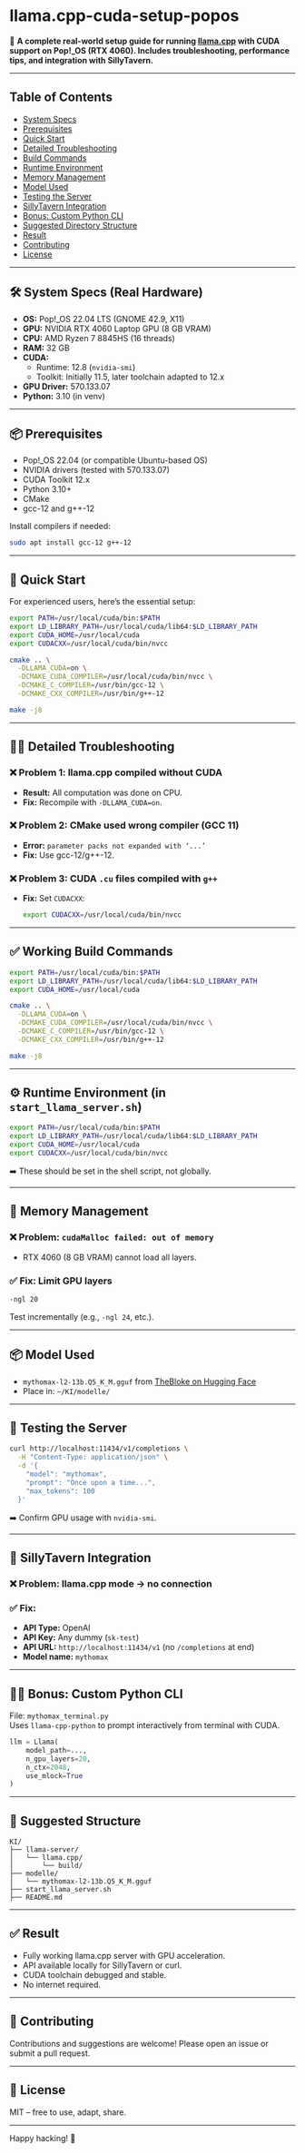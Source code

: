 # llama.cpp-cuda-setup-popos

🦠 **A complete real-world setup guide for running [llama.cpp](https://github.com/ggerganov/llama.cpp) with CUDA support on Pop!_OS (RTX 4060). Includes troubleshooting, performance tips, and integration with SillyTavern.**

---

## Table of Contents

- [System Specs](#-system-specs-real-hardware)
- [Prerequisites](#-prerequisites)
- [Quick Start](#-quick-start)
- [Detailed Troubleshooting](#-detailed-troubleshooting)
- [Build Commands](#-working-build-commands)
- [Runtime Environment](#-runtime-environment-in-start_llama_serversh)
- [Memory Management](#-memory-management)
- [Model Used](#-model-used)
- [Testing the Server](#-testing-the-server)
- [SillyTavern Integration](#-sillytavern-integration)
- [Bonus: Custom Python CLI](#-bonus-custom-python-cli)
- [Suggested Directory Structure](#-suggested-structure)
- [Result](#-result)
- [Contributing](#-contributing)
- [License](#-license)

---

## 🛠️ System Specs (Real Hardware)

- **OS:** Pop!_OS 22.04 LTS (GNOME 42.9, X11)
- **GPU:** NVIDIA RTX 4060 Laptop GPU (8 GB VRAM)
- **CPU:** AMD Ryzen 7 8845HS (16 threads)
- **RAM:** 32 GB
- **CUDA:**
  - Runtime: 12.8 (`nvidia-smi`)
  - Toolkit: Initially 11.5, later toolchain adapted to 12.x
- **GPU Driver:** 570.133.07
- **Python:** 3.10 (in venv)

---

## 📦 Prerequisites

- Pop!_OS 22.04 (or compatible Ubuntu-based OS)
- NVIDIA drivers (tested with 570.133.07)
- CUDA Toolkit 12.x
- Python 3.10+
- CMake
- gcc-12 and g++-12

Install compilers if needed:
```bash
sudo apt install gcc-12 g++-12
```

---

## 🚀 Quick Start

For experienced users, here’s the essential setup:

```bash
export PATH=/usr/local/cuda/bin:$PATH
export LD_LIBRARY_PATH=/usr/local/cuda/lib64:$LD_LIBRARY_PATH
export CUDA_HOME=/usr/local/cuda
export CUDACXX=/usr/local/cuda/bin/nvcc

cmake .. \
  -DLLAMA_CUDA=on \
  -DCMAKE_CUDA_COMPILER=/usr/local/cuda/bin/nvcc \
  -DCMAKE_C_COMPILER=/usr/bin/gcc-12 \
  -DCMAKE_CXX_COMPILER=/usr/bin/g++-12

make -j8
```

---

## 🧑‍🔧 Detailed Troubleshooting

### ❌ Problem 1: llama.cpp compiled without CUDA
- **Result:** All computation was done on CPU.
- **Fix:** Recompile with `-DLLAMA_CUDA=on`.

### ❌ Problem 2: CMake used wrong compiler (GCC 11)
- **Error:** `parameter packs not expanded with ‘...’`
- **Fix:** Use gcc-12/g++-12.

### ❌ Problem 3: CUDA `.cu` files compiled with `g++`
- **Fix:** Set `CUDACXX`:
  ```bash
  export CUDACXX=/usr/local/cuda/bin/nvcc
  ```

---

## ✅ Working Build Commands

```bash
export PATH=/usr/local/cuda/bin:$PATH
export LD_LIBRARY_PATH=/usr/local/cuda/lib64:$LD_LIBRARY_PATH
export CUDA_HOME=/usr/local/cuda

cmake .. \
  -DLLAMA_CUDA=on \
  -DCMAKE_CUDA_COMPILER=/usr/local/cuda/bin/nvcc \
  -DCMAKE_C_COMPILER=/usr/bin/gcc-12 \
  -DCMAKE_CXX_COMPILER=/usr/bin/g++-12

make -j8
```

---

## ⚙️ Runtime Environment (in `start_llama_server.sh`)

```bash
export PATH=/usr/local/cuda/bin:$PATH
export LD_LIBRARY_PATH=/usr/local/cuda/lib64:$LD_LIBRARY_PATH
export CUDA_HOME=/usr/local/cuda
export CUDACXX=/usr/local/cuda/bin/nvcc
```
➡️ These should be set in the shell script, not globally.

---

## 🧠 Memory Management

### ❌ Problem: `cudaMalloc failed: out of memory`
- RTX 4060 (8 GB VRAM) cannot load all layers.

### ✅ Fix: Limit GPU layers
```bash
-ngl 20
```
Test incrementally (e.g., `-ngl 24`, etc.).

---

## 📦 Model Used

- `mythomax-l2-13b.Q5_K_M.gguf` from [TheBloke on Hugging Face](https://huggingface.co/TheBloke)
- Place in: `~/KI/modelle/`

---

## 🧪 Testing the Server

```bash
curl http://localhost:11434/v1/completions \
  -H "Content-Type: application/json" \
  -d '{
    "model": "mythomax",
    "prompt": "Once upon a time...",
    "max_tokens": 100
  }'
```
➡️ Confirm GPU usage with `nvidia-smi`.

---

## 💬 SillyTavern Integration

### ❌ Problem: llama.cpp mode → no connection

### ✅ Fix:
- **API Type:** OpenAI
- **API Key:** Any dummy (`sk-test`)
- **API URL:** `http://localhost:11434/v1` (no `/completions` at end)
- **Model name:** `mythomax`

---

## 🧑‍💻 Bonus: Custom Python CLI

File: `mythomax_terminal.py`  
Uses `llama-cpp-python` to prompt interactively from terminal with CUDA.

```python
llm = Llama(
    model_path=...,
    n_gpu_layers=20,
    n_ctx=2048,
    use_mlock=True
)
```

---

## 📁 Suggested Structure

```
KI/
├── llama-server/
│   └── llama.cpp/
│       └── build/
├── modelle/
│   └── mythomax-l2-13b.Q5_K_M.gguf
├── start_llama_server.sh
├── README.md
```

---

## ✅ Result

- Fully working llama.cpp server with GPU acceleration.
- API available locally for SillyTavern or curl.
- CUDA toolchain debugged and stable.
- No internet required.

---

## 🤝 Contributing

Contributions and suggestions are welcome! Please open an issue or submit a pull request.

---

## 📄 License

MIT – free to use, adapt, share.

---

Happy hacking! 🦠
